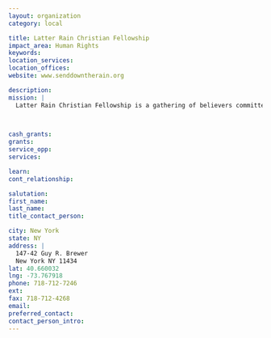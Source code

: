 ```yaml
---
layout: organization
category: local

title: Latter Rain Christian Fellowship
impact_area: Human Rights
keywords: 
location_services: 
location_offices: 
website: www.senddowntherain.org

description: 
mission: |
  Latter Rain Christian Fellowship is a gathering of believers committed (to growing in their life and practice as Christians in the Kingdom of God. The church, a fully recognized non-profit religious corporation officially began its mission on Sunday, February 7, 1993. LRCF is called to be a place of redemption, refuge, recovery, restoration and release for all people!  Mission oriented , LRCF is committed to the support of evangelistic efforts at home and on foreign soil. Aligned with the universal call of the gospel, the LKCF A.K.M. ("A Right Mind") Ministry Team also ministers (he grace and love of God to the institutionalized mentally ill.

  

cash_grants: 
grants: 
service_opp: 
services: 

learn: 
cont_relationship: 

salutation: 
first_name: 
last_name: 
title_contact_person: 

city: New York
state: NY
address: |
  147-42 Guy R. Brewer  
  New York NY 11434
lat: 40.660032
lng: -73.767918
phone: 718-712-7246
ext: 
fax: 718-712-4268
email: 
preferred_contact: 
contact_person_intro: 
---
```

